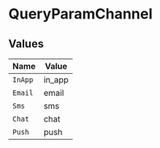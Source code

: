 # QueryParamChannel


## Values

| Name    | Value   |
| ------- | ------- |
| `InApp` | in_app  |
| `Email` | email   |
| `Sms`   | sms     |
| `Chat`  | chat    |
| `Push`  | push    |